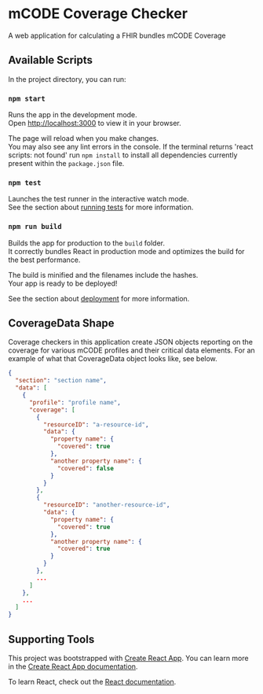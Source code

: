 # mCODE Coverage Checker

A web application for calculating a FHIR bundles mCODE Coverage

## Available Scripts

In the project directory, you can run:

### `npm start`

Runs the app in the development mode.\
Open [http://localhost:3000](http://localhost:3000) to view it in your browser.

The page will reload when you make changes.\
You may also see any lint errors in the console.
If the terminal returns 'react scripts: not found' run `npm install` to install all dependencies currently present within the `package.json` file.

### `npm test`

Launches the test runner in the interactive watch mode.\
See the section about [running tests](https://facebook.github.io/create-react-app/docs/running-tests) for more information.

### `npm run build`

Builds the app for production to the `build` folder.\
It correctly bundles React in production mode and optimizes the build for the best performance.

The build is minified and the filenames include the hashes.\
Your app is ready to be deployed!

See the section about [deployment](https://facebook.github.io/create-react-app/docs/deployment) for more information.

## CoverageData Shape

Coverage checkers in this application create JSON objects reporting on the coverage for various mCODE profiles and their critical data elements. For an example of what that CoverageData object looks like, see below.

```json
{
  "section": "section name",
  "data": [
    {
      "profile": "profile name",
      "coverage": [
        {
          "resourceID": "a-resource-id",
          "data": {
            "property name": {
              "covered": true
            },
            "another property name": {
              "covered": false
            }
          }
        },
        {
          "resourceID": "another-resource-id",
          "data": {
            "property name": {
              "covered": true
            },
            "another property name": {
              "covered": true
            }
          }
        },
        ...
      ]
    },
    ...
  ]
}
```

## Supporting Tools

This project was bootstrapped with [Create React App](https://github.com/facebook/create-react-app). You can learn more in the [Create React App documentation](https://facebook.github.io/create-react-app/docs/getting-started).

To learn React, check out the [React documentation](https://reactjs.org/).
